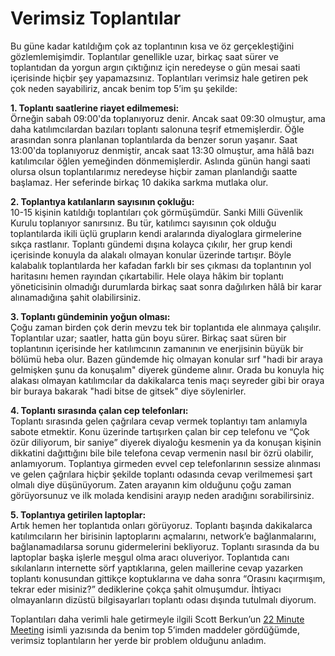 # Verimsiz Toplantılar

Bu güne kadar katıldığım çok az toplantının kısa ve öz gerçekleştiğini gözlemlemişimdir. Toplantılar genellikle uzar, 
birkaç saat sürer ve toplantıdan da yorgun argın çıktığınız için neredeyse o gün mesai saati içerisinde hiçbir şey 
yapamazsınız. Toplantıları verimsiz hale getiren pek çok neden sayabiliriz, ancak benim top 5’im şu şekilde:

**1. Toplantı saatlerine riayet edilmemesi:**  
Örneğin sabah 09:00'da toplanıyoruz denir. Ancak saat 09:30 olmuştur, ama daha katılımcılardan bazıları toplantı salonuna 
teşrif etmemişlerdir. Öğle arasından sonra planlanan toplantılarda da benzer sorun yaşanır. Saat 13:00'da toplanıyoruz 
denmiştir, ancak saat 13:30 olmuştur, ama hâlâ bazı katılımcılar öğlen yemeğinden dönmemişlerdir. Aslında günün hangi 
saati olursa olsun toplantılarımız neredeyse hiçbir zaman planlandığı saatte başlamaz. Her seferinde birkaç 10 dakika 
sarkma mutlaka olur.

**2. Toplantıya katılanların sayısının çokluğu:**  
10-15 kişinin katıldığı toplantıları çok görmüşümdür. Sanki Milli Güvenlik Kurulu toplanıyor sanırsınız. Bu tür, 
katılımcı sayısının çok olduğu toplantılarda ikili üçlü grupların kendi aralarında diyaloglara girmelerine sıkça rastlanır. 
Toplantı gündemi dışına kolayca çıkılır, her grup kendi içerisinde konuyla da alakalı olmayan konular üzerinde tartışır. 
Böyle kalabalık toplantılarda her kafadan farklı bir ses çıkması da toplantının yol haritasını hemen rayından çıkartabilir. 
Hele olaya hâkim bir toplantı yöneticisinin olmadığı durumlarda birkaç saat sonra dağılırken hâlâ bir karar alınamadığına 
şahit olabilirsiniz.

**3. Toplantı gündeminin yoğun olması:**  
Çoğu zaman birden çok derin mevzu tek bir toplantıda ele alınmaya çalışılır. Toplantılar uzar; saatler, hatta gün boyu 
sürer. Birkaç saat süren bir toplantının içerisinde her katılımcının zamanının ve enerjisinin büyük bir bölümü heba olur. 
Bazen gündemde hiç olmayan konular sırf "hadi bir araya gelmişken şunu da konuşalım" diyerek gündeme alınır. Orada bu 
konuyla hiç alakası olmayan katılımcılar da dakikalarca tenis maçı seyreder gibi bir oraya bir buraya bakarak "hadi bitse 
de gitsek" diye söylenirler.

**4. Toplantı sırasında çalan cep telefonları:**  
Toplantı sırasında gelen çağrılara cevap vermek toplantıyı tam anlamıyla sabote etmektir. Konu üzerinde tartışırken çalan 
bir cep telefonu ve “Çok özür diliyorum, bir saniye” diyerek diyaloğu kesmenin ya da konuşan kişinin dikkatini dağıttığını 
bile bile telefona cevap vermenin nasıl bir özrü olabilir, anlamıyorum. Toplantıya girmeden evvel cep telefonlarının sessize 
alınması ve gelen çağrılara hiçbir şekilde toplantı odasında cevap verilmemesi şart olmalı diye düşünüyorum. Zaten arayanın 
kim olduğunu çoğu zaman görüyorsunuz ve ilk molada kendisini arayıp neden aradığını sorabilirsiniz.

**5. Toplantıya getirilen laptoplar:**  
Artık hemen her toplantıda onları görüyoruz. Toplantı başında dakikalarca katılımcıların her birisinin laptoplarını 
açmalarını, network’e bağlanmalarını, bağlanamadılarsa sorunu gidermelerini bekliyoruz. Toplantı sırasında da bu laptoplar 
başka işlerle meşgul olma aracı oluveriyor. Toplantıda canı sıkılanların internette sörf yaptıklarına, gelen maillerine 
cevap yazarken toplantı konusundan gittikçe koptuklarına ve daha sonra “Orasını kaçırmışım, tekrar eder misiniz?” 
dediklerine çokça şahit olmuşumdur. İhtiyacı olmayanların dizüstü bilgisayarları toplantı odası dışında tutulmalı diyorum.

Toplantıları daha verimli hale getirmeyle ilgili Scott Berkun’un [22 Minute Meeting](http://www.scottberkun.com/blog/2010/the-22-minute-meeting/) isimli yazısında da benim top 5’imden 
maddeler gördüğümde, verimsiz toplantıların her yerde bir problem olduğunu anladım.